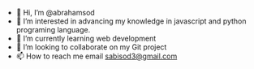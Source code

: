 - 👋 Hi, I’m @abrahamsod
- 👀 I’m interested in advancing my knowledge in javascript and python programing language.
- 🌱 I’m currently learning web development
- 💞️ I’m looking to collaborate on my Git project
- 📫 How to reach me email sabisod3@gmail.com

<!---
abrahamsod/abrahamsod is a ✨ special ✨ repository because its `README.md` (this file) appears on your GitHub profile.
You can click the Preview link to take a look at your changes.
--->
